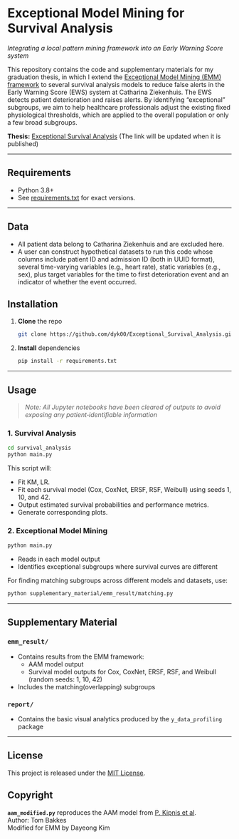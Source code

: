 # Exceptional Model Mining for Survival Analysis
_Integrating a local pattern mining framework into an Early Warning Score system_

This repository contains the code and supplementary materials for my graduation thesis, in which I extend the [Exceptional Model Mining (EMM) framework](https://link.springer.com/article/10.1007/s10618-015-0403-4) to several survival analysis models to reduce false alerts in the Early Warning Score (EWS) system at Catharina Ziekenhuis. The EWS detects patient deterioration and raises alerts. By identifying “exceptional” subgroups, we aim to help healthcare professionals adjust the existing fixed physiological thresholds, which are applied to the overall population or only a few broad subgroups.

**Thesis:** [Exceptional Survival Analysis](Link) (The link will be updated when it is published)

---

## Requirements

- Python 3.8+ 
- See [requirements.txt](requirements.txt) for exact versions.

---

## Data

- All patient data belong to Catharina Ziekenhuis and are excluded here.
- A user can construct hypothetical datasets to run this code whose columns include patient ID and admission ID (both in UUID format), several time-varying variables (e.g., heart rate), static variables (e.g., sex), plus target variables for the time to first deterioration event and an indicator of whether the event occurred.


## Installation

1. **Clone** the repo  
   ```bash
   git clone https://github.com/dyk00/Exceptional_Survival_Analysis.git
   ```
2. **Install** dependencies  
   ```bash
   pip install -r requirements.txt
   ```

---

## Usage

> _Note: All Jupyter notebooks have been cleared of outputs to avoid exposing any patient‐identifiable information_

### 1. Survival Analysis

```bash
cd survival_analysis
python main.py
```

This script will:

- Fit KM, LR. 
- Fit each survival model (Cox, CoxNet, ERSF, RSF, Weibull) using seeds 1, 10, and 42.  
- Output estimated survival probabilities and performance metrics.
- Generate corresponding plots.

### 2. Exceptional Model Mining

```bash
python main.py
```

- Reads in each model output
- Identifies exceptional subgroups where survival curves are different

For finding matching subgroups across different models and datasets, use:

```bash
python supplementary_material/emm_result/matching.py
```

---

## Supplementary Material

### `emm_result/`
- Contains results from the EMM framework:
  - AAM model output  
  - Survival model outputs for Cox, CoxNet, ERSF, RSF, and Weibull (random seeds: 1, 10, 42)  
- Includes the matching(overlapping) subgroups

### `report/`
- Contains the basic visual analytics produced by the `y_data_profiling` package

---

## License

This project is released under the [MIT License](LICENSE).


## Copyright

**`aam_modified.py`** reproduces the AAM model from [P. Kipnis et al](https://pubmed.ncbi.nlm.nih.gov/27658885/).  
Author: Tom Bakkes  
Modified for EMM by Dayeong Kim
